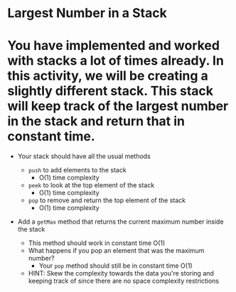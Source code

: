 # Largest Number in a Stack


# You have implemented and worked with stacks a lot of times already. In this activity, we will be creating a slightly different stack. This stack will keep track of the largest number in the stack and return that in constant time.

* Your stack should have all the usual methods
  * `push` to add elements to the stack
    * O(1) time complexity
  * `peek` to look at the top element of the stack
    * O(1) time complexity
  * `pop` to remove and return the top element of the stack
    * O(1) time complexity

* Add a `getMax` method that returns the current maximum number inside the stack
  * This method should work in constant time O(1)
  * What happens if you pop an element that was the maximum number?
    * Your `pop` method should still be in constant time O(1)
  * HINT: Skew the complexity towards the data you're storing and keeping track of since there are no space complexity restrictions
